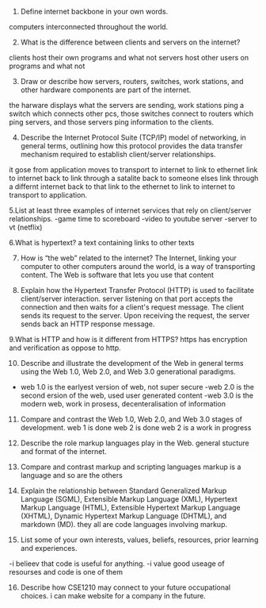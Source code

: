 1. Define internet backbone in your own words.

computers interconnected throughout the world.

2. What is the difference between clients and servers on the internet?

clients host their own programs and what not 
servers host other users on programs and what not 

3. Draw or describe how servers, routers, switches, work stations, and other hardware components are part of the internet.

the harware displays what the servers are sending, work stations ping a switch which connects other pcs, those switches connect to routers which ping servers, and those servers ping information to the clients.

4. Describe the Internet Protocol Suite (TCP/IP) model of networking, in general terms, outlining how this protocol provides the data transfer mechanism required to establish client/server relationships.

it gose from application moves to transport to internet  to link to ethernet link to internet back to link through a satalite back to someone elses link through a differnt internet back to that link  to the ethernet to link to internet to transport to application. 

5.List at least three examples of internet services that rely on client/server relationships.
-game time to scoreboard 
-video to youtube server
-server to vt (netflix)

6.What is hypertext? 
a text containing links to other texts 

7. How is “the web” related to the internet?
The Internet, linking your computer to other computers around the world, is a way of transporting content. The Web is software that lets you use that content

8. Explain how the Hypertext Transfer Protocol (HTTP) is used to facilitate client/server interaction.
 server listening on that port accepts the connection and then waits for a client's request message. The client sends its request to the server. Upon receiving the request, the server sends back an HTTP response message.

9.What is HTTP and how is it different from HTTPS? 
https has encryption and verification as oppose to http.

10. Describe and illustrate the development of the Web in general terms using the Web 1.0, Web 2.0, and Web 3.0 generational paradigms.
- web 1.0 is the earlyest version of web, not super secure
-web 2.0 is the second ersion of the web, used user generated content 
-web  3.0 is the modern web, work in prosess, decenteralisation of information

11. Compare and contrast the Web 1.0, Web 2.0, and Web 3.0 stages of development.
web 1 is done 
web 2 is done 
web 2 is a work in progress

12. Describe the role markup languages play in the Web.
general stucture and format of the internet.

13. Compare and contrast markup and scripting languages
markup is a language and so are the others

14. Explain the relationship between Standard Generalized Markup Language (SGML), Extensible Markup Language (XML), Hypertext Markup Language (HTML), Extensible Hypertext Markup Language (XHTML), Dynamic Hypertext Markup Language (DHTML), and markdown (MD).
they all are code languages involving markup.

15. List some of your own interests, values, beliefs, resources, prior learning and experiences.

-i belieev that code is useful for anything. 
-i value good useage of resourses and code is one of them 

16. Describe how CSE1210 may connect to your future occupational choices.
i can make website for a company in the future. 